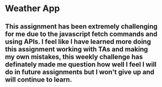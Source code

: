 # Weather App

## This assignment has been extremely challenging for me due to the javascript fetch commands and using APIs. I feel like I have learned more doing this assignment working with TAs and making my own mistakes, this weekly challenge has definately made me question how well I feel I will do in future assignments but I won't give up and will continue to learn.